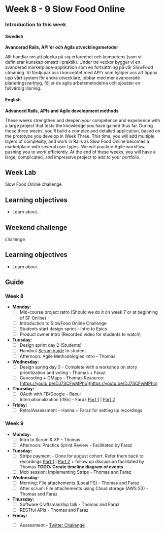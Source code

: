 # Week 8 - 9 Slow Food Online
### Introduction to this week

#### Swedish
**Avancerad Rails, API'er och Agila utvecklingsmetoder**

Allt handlar om att plocka på sig erfarenhet och kompetens (som vi definierar kunskap omsatt i praktik). Under tre veckor bygger vi en avancerad marketplace-applikation som en fortsättning på vår SlowFood utmaning. Vi fördjupar oss i konceptet med API'r som hjälper oss att öppna upp vårt system för andra utvecklare, jobbar med mer avancerade planeringsverktyg, följer de agila arbetsmetoderna och sjösäter en fullvärdig lösning.

#### English
**Advanced Rails, APIs and Agile development methods**

These weeks strengthen and deepen your competence and experience with a large project that tests the knowledge you have gained thus far. During these three weeks, you'll build a complex and detailed application, based on the prototype you develop in Week Three. This time, you will add multiple layers of complexity, and work in Rails as Slow Food Online becomes a marketplace with several user types. We will practice Agile workflow, pushing you to work efficiently. At the end of these weeks, you will have a large, complicated, and impressive project to add to your portfolio.
## Week Lab

Slow Food Online challenge

## Learning objectives

- Learn about...

## Weekend challenge

challenge

## Learning objectives

- Learn about...

## Guide

### Week 8
- **Monday:**
  - [ ] Mid-course project retro (Should we do it on week 7 or at beginning of SF Online)
  - [ ] Introduction to SlowFood Online Challenge
  - [ ] Students start design sprint - Intro to Epics
  - [ ] Product owner intro (Recorded video for students to watch)
  
- **Tuesday:**
  - [ ] Design sprint day 2 (Students)
  - [ ] Handout [Scrum guide](http://www.scrumguides.org/) to student 
  - [ ] Afternoon: Agile Methodologies Intro - Thomas
  
- **Wednesday:**
  - [ ] Design spring day 3 - Complete with a workshop on story prioritization and voting - Thomas + Faraz
  - [ ] Geocoding + GMaps - Thomas Resource: [https://youtu.be/DJ7SCFwMPho](https://youtu.be/DJ7SCFwMPho)
  
- **Thursday:**
  - [ ] OAuth with FB/Google - Raoul
  - [ ] Internationalization (i18n) - Faraz [Part 1](https://youtu.be/eBwjN5drg-Q) | [Part 2](https://youtu.be/0Nen6z0cIbo)

- **Friday:**
  - [ ] Retro/Assessment - Hanna + Faraz for setting up recordings
  
### Week 9
- **Monday:**
  - [ ] Intro to Scrum & XP - Thomas
  - [ ] Afternoon: Practice Sprint Review - Facilitated by Faraz

- **Tuesday:**
  - [ ] Stripe payment - Done for august cohort. Refer them back to recordings [Part 1](https://youtu.be/_wl9Vs4Jid4) | [Part 2](https://youtu.be/BWpzSxzInLk) + follow up discussion facilitated by Thomas **TODO: Create timeline diagram of events**
  - [ ] Mob session: Implementing Stripe - Thomas and Faraz

- **Wednesday:**
  - [ ] Morning: File attachements (Local FS) - Thomas and Faraz
  - [ ] After scrum: File attachements using Cloud storage (AWS S3) - Thomas and Faraz

- **Thursday:**
  - [ ] Software Craftsmanship talk - Thomas and Faraz
  - [ ] RESTful APIs - Thomas and Faraz

- **Friday:**
  - [ ] Assessment - [Twitter Challenge](../miscellaneous/assessments/week_7_assessment.md)
 

